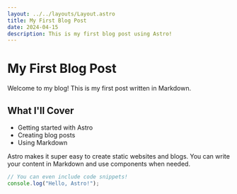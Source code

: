 ```yaml
---
layout: ../../layouts/Layout.astro
title: My First Blog Post
date: 2024-04-15
description: This is my first blog post using Astro!
---
```


# My First Blog Post

Welcome to my blog! This is my first post written in Markdown.

## What I'll Cover

- Getting started with Astro
- Creating blog posts
- Using Markdown

Astro makes it super easy to create static websites and blogs. You can write your content in Markdown and use components when needed.

```js
// You can even include code snippets!
console.log("Hello, Astro!");
```